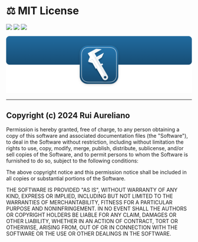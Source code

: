 # ⚖️ MIT License

[![](https://img.shields.io/badge/MIT-License-0f73b4.svg)](https://opensource.org/licenses/MIT) [![](https://img.shields.io/badge/swift-6.0-0f73b4.svg)](https://swift.org/blog/swift-6.0-released/) [![](https://img.shields.io/badge/docs-2.0.1-0f73b4.svg)](./DOCS.md)

![](./assets/readme/xsf-header.png)

---

## Copyright (c) 2024 Rui Aureliano

Permission is hereby granted, free of charge, to any person obtaining a copy of this software and associated documentation files (the "Software"), to deal in the Software without restriction, including without limitation the rights to use, copy, modify, merge, publish, distribute, sublicense, and/or sell copies of the Software, and to permit persons to whom the Software is furnished to do so, subject to the following conditions:

The above copyright notice and this permission notice shall be included in all copies or substantial portions of the Software.

THE SOFTWARE IS PROVIDED "AS IS", WITHOUT WARRANTY OF ANY KIND, EXPRESS OR IMPLIED, INCLUDING BUT NOT LIMITED TO THE WARRANTIES OF MERCHANTABILITY, FITNESS FOR A PARTICULAR PURPOSE AND NONINFRINGEMENT. IN NO EVENT SHALL THE AUTHORS OR COPYRIGHT HOLDERS BE LIABLE FOR ANY CLAIM, DAMAGES OR OTHER LIABILITY, WHETHER IN AN ACTION OF CONTRACT, TORT OR OTHERWISE, ARISING FROM, OUT OF OR IN CONNECTION WITH THE SOFTWARE OR THE USE OR OTHER DEALINGS IN THE SOFTWARE.

